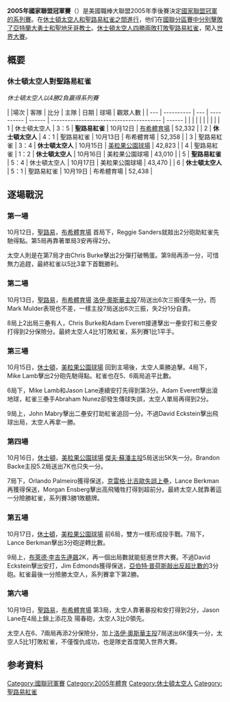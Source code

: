 **2005年國家聯盟冠軍賽**（）是美國職棒大聯盟2005年季後賽決定[國家聯盟冠軍的系列賽](https://zh.wikipedia.org/wiki/國家聯盟 "wikilink")。在[休士頓太空人和](../Page/休士頓太空人.md "wikilink")[聖路易紅雀之間進行](../Page/聖路易紅雀.md "wikilink")，他们在[國聯分區賽中分别擊敗了](https://zh.wikipedia.org/wiki/2005年國家聯盟分區賽 "wikilink")[亞特蘭大勇士和](../Page/亞特蘭大勇士.md "wikilink")[聖地牙哥教士](https://zh.wikipedia.org/wiki/聖地牙哥教士 "wikilink")。[休士頓太空人四勝兩敗打敗](../Page/休士頓太空人.md "wikilink")[聖路易紅雀](../Page/聖路易紅雀.md "wikilink")，闖入[世界大賽](../Page/2005年世界大賽.md "wikilink")。

## 概要

### 休士頓太空人對聖路易紅雀

*休士頓太空人以4勝2負赢得系列賽*

| |場次 | 客隊         | 比分  | 主隊         | 日期     | 球場                                       | 觀眾人數   |
| --- | ---------- | --- | ---------- | ------ | ---------------------------------------- | ------ |
|     |            |     |            |        |                                          |        |
| 1   | 休士頓太空人     | 3：5 | **聖路易紅雀**  | 10月12日 | [布希體育場](../Page/布希體育場.md "wikilink")     | 52,332 |
| 2   | **休士頓太空人** | 4：1 | 聖路易紅雀      | 10月13日 | 布希體育場                                    | 52,358 |
| 3   | 聖路易紅雀      | 3：4 | **休士頓太空人** | 10月15日 | [美粒果公園球場](../Page/美粒果公園球場.md "wikilink") | 42,823 |
| 4   | 聖路易紅雀      | 1：2 | **休士頓太空人** | 10月16日 | 美粒果公園球場                                  | 43,010 |
| 5   | **聖路易紅雀**  | 5：4 | 休士頓太空人     | 10月17日 | 美粒果公園球場                                  | 43,470 |
| 6   | **休士頓太空人** | 5：1 | 聖路易紅雀      | 10月19日 | 布希體育場                                    | 52,438 |

## 逐場戰況

### 第一場

10月12日，[聖路易](https://zh.wikipedia.org/wiki/聖路易 "wikilink")，[布希體育場](../Page/布希體育場.md "wikilink")
 首局下，Reggie Sanders就敲出2分砲助紅雀先馳得點。第5局再靠著單局3安再得2分。

太空人則是在第7局才由Chris Burke擊出2分彈打破鴨蛋。第9局再添一分，可惜無力追趕，最終紅雀以5比3拿下首戰勝利。

### 第二場

10月13日，[聖路易](https://zh.wikipedia.org/wiki/聖路易 "wikilink")，[布希體育場](../Page/布希體育場.md "wikilink")
 [洛伊·奧斯華主投](../Page/洛伊·奧斯華.md "wikilink")7局送出6次三振僅失一分。而Mark
Mulder表現也不差，一樣主投7局送出6次三振，失2分1分自責。

8局上2出局三壘有人，Chris Burke和Adam
Everett接連擊出一壘安打和三壘安打得到2分保險分。最終太空人4比1打敗紅雀，系列賽1比1平手。

### 第三場

10月15日，[休士頓](https://zh.wikipedia.org/wiki/休士頓 "wikilink")，[美粒果公園球場](../Page/美粒果公園球場.md "wikilink")
 回到主場後，太空人乘勝追擊。4局下，Mike Lamb擊出2分砲先馳得點。紅雀也在5、6兩局追平比數。

6局下，Mike Lamb和Jason Lane連續安打先得到第3分。Adam Everett擊出滾地球，紅雀三壘手Abraham
Nunez卻發生傳球失誤，太空人單局再得到2分。

9局上，John Mabry擊出二壘安打助紅雀追回一分。不過David Eckstein擊出飛球出局，太空人再拿一勝。

### 第四場

10月16日，[休士頓](https://zh.wikipedia.org/wiki/休士頓 "wikilink")，[美粒果公園球場](../Page/美粒果公園球場.md "wikilink")
 [傑夫·蘇潘主投](../Page/傑夫·蘇潘.md "wikilink")5局送出5K失一分。Brandon
Backe主投5.2局送出7K也只失一分。

7局下，Orlando
Palmeiro獲得保送，[克雷格·比吉歐失誤上壘](../Page/克雷格·比吉歐.md "wikilink")，Lance
Berkman再獲得保送，Morgan Ensberg擊出高飛犧牲打得到超前分。最終太空人就靠著這一分險勝紅雀，系列賽3勝1敗聽牌。

### 第五場

10月17日，[休士頓](https://zh.wikipedia.org/wiki/休士頓 "wikilink")，[美粒果公園球場](../Page/美粒果公園球場.md "wikilink")
 前6局，雙方一樣形成投手戰。7局下，Lance Berkman擊出3分砲逆轉比數。

9局上，[布萊德·李吉先連飆](../Page/布萊德·李吉.md "wikilink")2K，再一個出局數就能挺進世界大賽。不過David
Eckstein擊出安打，Jim
Edmonds獲得保送，[亞伯特·普荷斯敲出反超比數的](../Page/亞伯特·普荷斯.md "wikilink")3分砲。紅雀最後一分險勝太空人，系列賽拿下第2勝。

### 第六場

10月19日，[聖路易](https://zh.wikipedia.org/wiki/聖路易 "wikilink")，[布希體育場](../Page/布希體育場.md "wikilink")
 第3局，太空人靠著暴投和安打得到2分，Jason Lane在4局上錦上添花及 陽春砲，太空人3比0領先。

太空人在6、7兩局再添2分保險分，加上[洛伊·奧斯華主投](../Page/洛伊·奧斯華.md "wikilink")7局送出6K僅失一分，太空人5比1打敗紅雀，不僅復仇成功，也是隊史首度闖入世界大賽。

## 参考資料

[Category:國聯冠軍賽](https://zh.wikipedia.org/wiki/Category:國聯冠軍賽 "wikilink")
[Category:2005年體育](https://zh.wikipedia.org/wiki/Category:2005年體育 "wikilink")
[Category:休士頓太空人](https://zh.wikipedia.org/wiki/Category:休士頓太空人 "wikilink")
[Category:聖路易紅雀](https://zh.wikipedia.org/wiki/Category:聖路易紅雀 "wikilink")